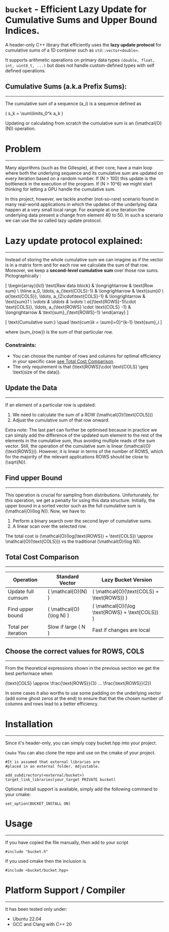 # `bucket` - Efficient Lazy Update for Cumulative Sums and Upper Bound Indices.

A header-only C++ library that efficiently uses the **lazy update protocol**  for cumulative sums of a 1D container such as `std::vector<double>`.

It supports arithmetic operations on primary data types `(double, float, int, uint8_t, ...)` but does not handle custom-defined types with self defined operations. 



## Cumulative Sums (a.k.a Prefix Sums):
---
The cumulative sum of a sequence \(a_i\) is a sequence defined as 

\( s_k = \sum\limits_0^k a_k \)


Updating or calculating from scratch the cumulative sum is an \(\mathcal{O}(N)\) operation.


# Problem
---
Many algorithms (such as the Gillespie), at their core, have a main loop where both the underlying sequence and its cumulative sum are updated on every iteration based on a random number. If \(N  > 100\) this update is the bottleneck in the execution of the program. If \(N  > 10^6\)  we might start thinking for letting a GPU handle the cumulative sum.

In this project, however, we tackle another (not-so-rare) scenario found in many real-world applications in which the updates of the underlying data happen at a very small local range. For example at one iteration the underlying data present a change from element 40 to 50. In such a scenario we can use the so called lazy update protocol.


# Lazy update protocol explained:
---
Instead of storing the whole cumulative sum we can imagine as if the vector is in a matrix form  and for each row we calculate the sum of that row. Moreover, we keep a **second-level cumulative sum** over those row sums. Pictographically :


\[
\begin{array}{lcl}
\text{Raw data block} & \longrightarrow & \text{Row sum} \\
\hline
a_0, \ldots, a_{\text{COLS}-1} & \longrightarrow & \text{sum}_0 \\
a_{\text{COLS}}, \ldots, a_{2\cdot\text{COLS}-1} & \longrightarrow & \text{sum}_1 \\
\vdots & \ddots & \vdots \\
a_{(\text{ROWS}-1)\cdot \text{COLS}}, \ldots, a_{\text{ROWS} \cdot \text{COLS} -1} & \longrightarrow & \text{sum}_{\text{ROWS}-1}
\end{array}
\]

\[
\text{Cumulative sum:} \quad \text{cum}_k = \sum_{i=0}^{k-1} \text{sum}_i
\]

where \(sum_{row}\) is the sum of that particular row.


### Constraints:
- You can choose the number of rows and columns for optimal efficiency in your specific case  [see Total Cost Comparison](#-total-cost-comparison).
- The only requirement is that \(\text{ROWS}\cdot \text{COLS} \geq \text{size of the data}\).



## Update the Data
---
If an element of a particular row is updated:
1) We need to calculate the sum of a ROW \(\mathcal{O}(\text{COLS})\)
2) Adjust the cumulative sum of that row onward.

Extra note: The last part can further be optimised because  in practice we can simply add the difference of the updated sum element to the rest of the elements in the cumulative sum, thus avoiding multiple reads of the sum vector. Still, the operation of the cumulative sum is linear \(\mathcal{O}(\text{ROWS})\). However, it is linear in terms of the number of ROWS, which for the majority of the relevant applications ROWS should be close to \(\sqrt{N}\).

## Find upper Bound
---
This operation is crucial for sampling from distributions. Unfortunately, for this operation, we get a penalty for using this data structure. Initially, the upper bound in a sorted vector such as the full cumulative sum is \(\mathcal{O}(log N)\). Now, we have to:
1) Perform a binary search over the second layer of cumulative sums.
2) A linear scan over the selected row.

The total cost is \(\mathcal{O}(log(\text{ROWS}) + \text{COLS}) \approx \mathcal{O}(\text{COLS})\) vs the traditional \(\mathcal{O}(log N)\).




## Total Cost Comparison
---
| Operation            | Standard Vector              | Lazy Bucket Version                         |
|----------------------|------------------------------|----------------------------------------------|
| Update full cumsum   | \( \mathcal{O}(N) \)          | \( \mathcal{O}(\text{COLS} + \text{ROWS}) \) |
| Find upper bound     | \( \mathcal{O}(\log N) \)     | \( \mathcal{O}(\log \text{ROWS} + \text{COLS}) \) |
| Total per iteration  | Slow if large \( N \)         | Fast if changes are local                    |


## Choose the correct values for ROWS, COLS
---
From the theoretical expressions shown in the previous section we get the best performace when


\(\text{COLS} \approx \frac{\text{ROWS}}{3} ... \frac{\text{ROWS}}{2}\)

In some cases it also worths to use some padding on the underlying vector (add some ghost zeros at the end) to ensure that that the chosen number of columns and rows lead to a better efficiency.



# Installation
---
Since it's header-only, you can simply copy bucket.hpp into your project.

```Cmake```
You can also clone the repo and use on the cmake of your project. 
```
#It is assumed that external libraries are 
#placed in an external folder. Adjustable.

add_subdirectory(<external/bucket>) 
target_link_libraries(your_target PRIVATE bucket)

```

Optional install support is available, simply add the following command to your cmake:
```
set_option(BUCKET_INSTALL ON)
```


# Usage
---
If you have copied the file manually, then add to your script
```
#include "bucket.h"
```

If you used cmake then the inclusion is
```
#include <bucket/bucket.hpp>
```


# Platform Support / Compiler
---
It has been tested only under: 
- Ubuntu 22.04
- GCC and Clang with C++ 20








